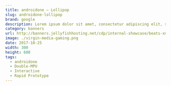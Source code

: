 ```yaml
---
title: androidone – Lollipop
slug: androidone-lollipop
brand: google
description: Lorem ipsum dolor sit amet, consectetur adipiscing elit, sed do eiusmod tempor incididunt ut labore et dolore magna aliqua.
category: banners
url: http://banners.jellyfishhosting.net/cdp/internal-showcase/beats-xmas-selector/#970x250-v1
image: ./virgin-media-gaming.png
date: 2017-10-25
width: 300
height: 600
tags:
  - androidone
  - Double-MPU
  - Interactive
  - Rapid Prototype
---
```

